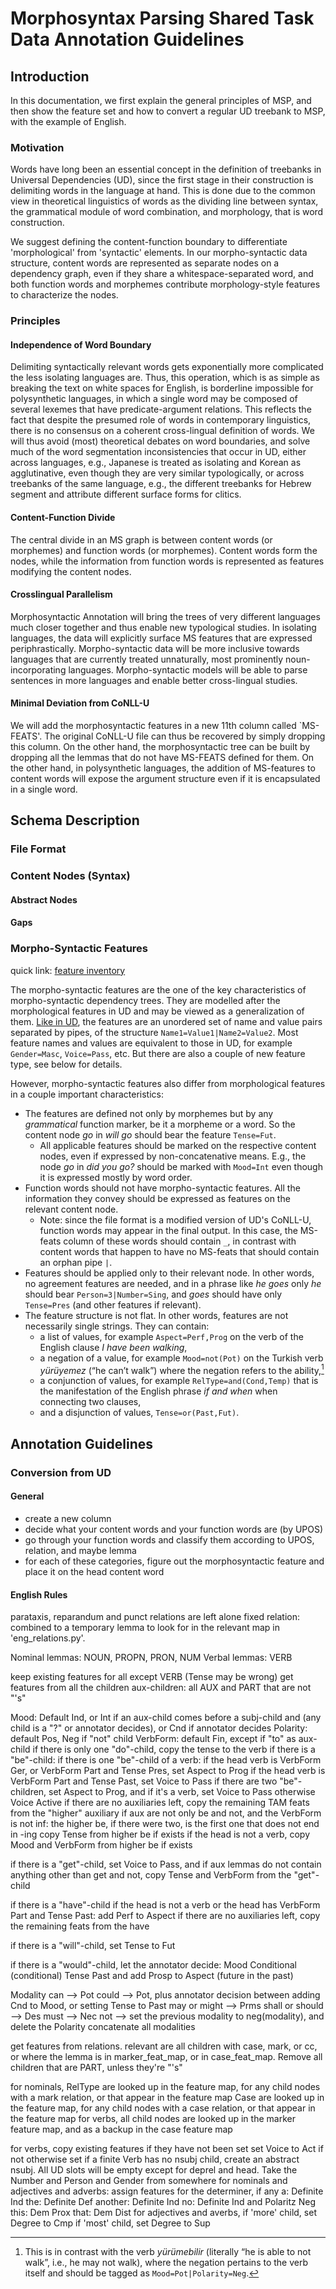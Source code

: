# Morphosyntax Parsing Shared Task Data Annotation Guidelines

## Introduction

In this documentation, we first explain the general principles of MSP, and then show the feature set and how to convert a regular UD treebank to MSP, with the example of English.

### Motivation

Words have long been an essential concept in the definition of treebanks in Universal Dependencies (UD), since the first stage in their construction is delimiting words in the language at hand. This is done due to the common view in theoretical linguistics of words as the dividing line between syntax, the grammatical module of word combination, and morphology, that is word construction.

We suggest defining the content-function boundary to differentiate 'morphological' from 'syntactic' elements. In our morpho-syntactic data structure, content words are represented as separate nodes on a dependency graph, even if they share a whitespace-separated word, and both function words and morphemes contribute morphology-style features to characterize the nodes.

### Principles

#### Independence of Word Boundary

Delimiting syntactically relevant words gets exponentially more complicated the less isolating languages are. Thus, this operation, which is as simple as breaking the text on white spaces for English, is borderline impossible for polysynthetic languages, in which a single word may be composed of several lexemes that have predicate-argument relations. This reflects the fact that despite the presumed role of words in contemporary linguistics, there is no consensus on a coherent cross-lingual definition of words. We will thus avoid (most) theoretical debates on word boundaries, and solve much of the word segmentation inconsistencies that occur in UD, either across languages, e.g., Japanese is treated as isolating and Korean as agglutinative, even though they are very similar typologically, or across treebanks of the same language, e.g., the different treebanks for Hebrew segment and attribute different surface forms for clitics.

#### Content-Function Divide

The central divide in an MS graph is between content words (or morphemes) and function words (or morphemes). Content words form the nodes, while the information from function words is represented as features modifying the content nodes.

#### Crosslingual Parallelism

Morphosyntactic Annotation will bring the trees of very different languages much closer together and thus enable new typological studies. In isolating languages, the data will explicitly surface MS features that are expressed periphrastically. Morpho-syntactic data will be more inclusive towards languages that are currently treated unnaturally, most prominently noun-incorporating languages. Morpho-syntactic models will be able to parse sentences in more languages and enable better cross-lingual studies.

#### Minimal Deviation from CoNLL-U

We will add the morphosyntactic features in a new 11th column called `MS-FEATS'. The original CoNLL-U file can thus be recovered by simply dropping this column. On the other hand, the morphosyntactic tree can be built by dropping all the lemmas that do not have MS-FEATS defined for them. On the other hand, in polysynthetic languages, the addition of MS-features to content words will expose the argument structure even if it is encapsulated in a single word. 

## Schema Description

### File Format

### Content Nodes (Syntax)

#### Abstract Nodes

#### Gaps

### Morpho-Syntactic Features

quick link: [feature inventory](https://github.com/omagolda/msud-docs/blob/pages-source/inventory.md)

The morpho-syntactic features are the one of the key characteristics of morpho-syntactic
dependency trees. They are modelled after the morphological features in UD and may be
viewed as a generalization of them. [Like in UD]( https://universaldependencies.org/u/overview/morphology.html),
the features are an unordered set of name and value pairs separated by pipes, of the
structure `Name1=Value1|Name2=Value2`. Most feature names and values are equivalent to
those in UD, for example `Gender=Masc`, `Voice=Pass`, etc. But there are also a couple
of new feature type, see below for details.

However, morpho-syntactic features also differ from morphological features in a couple
important characteristics:
* The features are defined not only by morphemes but by any _grammatical_ function marker,
be it a morpheme or a word. So the content node _go_ in _will go_ should bear the feature
`Tense=Fut`.
  * All applicable features should be marked on the respective content nodes, even if
  expressed by non-concatenative means. E.g., the node _go_ in _did you go?_ should be
  marked with `Mood=Int` even though it is expressed mostly by word order.
* Function words should not have morpho-syntactic features. All the information they
convey should be expressed as features on the relevant content node.
  * Note: since the file format is a modified version of UD's CoNLL-U, function words
  may appear in the final output. In this case, the MS-feats column of these words
  should contain `_`, in contrast with content words that happen to have no MS-feats
  that should contain an orphan pipe `|`.
* Features should be applied only to their relevant node. In other words, no agreement
features are needed, and in a phrase like _he goes_ only _he_ should bear
`Person=3|Number=Sing`, and _goes_ should have only `Tense=Pres` (and other features if
relevant).
* The feature structure is not flat. In other words, features are not necessarily single 
strings. They can contain:
  * a list of values, for example `Aspect=Perf,Prog` on the verb of the English clause
  _I have been walking_,
  * a negation of a value, for example `Mood=not(Pot)` on the Turkish verb _yürüyemez_
  (“he can’t walk”) where the negation refers to the ability,[^msf1]
  * a conjunction of values, for example `RelType=and(Cond,Temp)` that is the
  manifestation of the English phrase _if and when_ when connecting two clauses,
  * and a disjunction of values, `Tense=or(Past,Fut)`.

[^msf1]: This is in contrast with the verb _yürümebilir_ (literally “he is able to not walk”,
i.e., he may not walk), where the negation pertains to the verb itself and should be
tagged as `Mood=Pot|Polarity=Neg`.

## Annotation Guidelines

### Conversion from UD

#### General

- create a new column
- decide what your content words and your function words are (by UPOS)
- go through your function words and classify them according to UPOS, relation, and maybe lemma
- for each of these categories, figure out the morphosyntactic feature and place it on the head content word

#### English Rules

parataxis, reparandum and punct relations are left alone
fixed relation: combined to a temporary lemma to look for in the relevant map in 'eng_relations.py'.

Nominal lemmas: NOUN, PROPN, PRON, NUM
Verbal lemmas: VERB

keep existing features for all except VERB (Tense may be wrong)
get features from all the children
aux-children: all AUX and PART  that are not "'s"

Mood: Default Ind, or Int if an aux-child comes before a subj-child and (any child is a "?" or annotator decides), or Cnd if annotator decides
Polarity: default Pos, Neg if "not" child
VerbForm: default Fin, except if "to" as aux-child
if there is only one "do"-child, copy the tense to the verb
if there is a "be"-child:
    if there is one "be"-child of a verb:
        if the head verb is VerbForm Ger, or VerbForm Part and Tense Pres, set Aspect to Prog
        if the head verb is VerbForm Part and Tense Past, set Voice to Pass
    if there are two "be"-children, set Aspect to Prog, and if it's a verb, set Voice to Pass
    otherwise Voice Active
    if there are no auxiliaries left, copy the remaining TAM feats from the "higher" auxiliary
    if aux are not only be and not, and the VerbForm is not inf:
        the higher be, if there were two, is the first one that does not end in -ing
        copy Tense from higher be if exists
        if the head is not a verb, copy Mood and VerbForm from higher be if exists

if there is a "get"-child, set Voice to Pass, and if aux lemmas do not contain anything other than get and not, copy Tense and VerbForm from the "get"-child

if there is a "have"-child
    if the head is not a verb or the head has VerbForm Part and Tense Past: add Perf to Aspect
    if there are no auxiliaries left, copy the remaining feats from the have

if there is a "will"-child, set Tense to Fut

if there is a "would"-child, let the annotator decide:
    Mood Conditional (conditional)
    Tense Past and add Prosp to Aspect (future in the past)

Modality
    can --> Pot
    could --> Pot, plus annotator decision between adding Cnd to Mood, or setting Tense to Past
    may or might --> Prms
    shall or should --> Des
    must --> Nec
    not --> set the previous modality to neg(modality), and delete the Polarity
concatenate all modalities

get features from relations. relevant are all children with case, mark, or cc, or where the lemma is in marker_feat_map, or in case_feat_map. Remove all children that are PART, unless they're "'s"

for nominals,
    RelType are looked up in the feature map, for any child nodes with a mark relation, or that appear in the feature map
    Case are looked up in the feature map, for any child nodes with a case relation, or that appear in the feature map
for verbs, 
    all child nodes are looked up in the marker feature map, and as a backup in the case feature map

for verbs,
    copy existing features if they have not been set
    set Voice to Act if not otherwise set
    if a finite Verb has no nsubj child, create an abstract nsubj. All UD slots will be empty except for deprel and head. Take the Number and Person and Gender from somewhere
for nominals and adjectives and adverbs:
    assign features for the determiner, if any
        a: Definite Ind
        the: Definite Def
        another: Definite Ind
        no: Definite Ind and Polaritz Neg
        this: Dem Prox
        that: Dem Dist
    for adjectives and averbs,
        if 'more' child, set Degree to Cmp
        if 'most' child, set Degree to Sup

